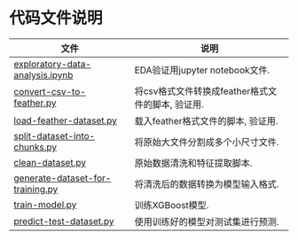 # 代码文件说明

| 文件       | 说明 |
| ------------ | ---- |
| [exploratory-data-analysis.ipynb](./exploratory-data-analysis.ipynb) | EDA验证用jupyter notebook文件. |
| [convert-csv-to-feather.py](./convert-csv-to-feather.py) | 将csv格式文件转换成feather格式文件的脚本, 验证用. |
| [load-feather-dataset.py](./load-feather-dataset.py) | 载入feather格式文件的脚本, 验证用. |
| [split-dataset-into-chunks.py](./split-dataset-into-chunks.py) | 将原始大文件分割成多个小尺寸文件. |
| [clean-dataset.py](./clean-dataset.py) | 原始数据清洗和特征提取脚本. |
| [generate-dataset-for-training.py](./generate-dataset-for-training.py) | 将清洗后的数据转换为模型输入格式. |
| [train-model.py](./train-model.py) | 训练XGBoost模型. |
| [predict-test-dataset.py](./predict-test-dataset.py) | 使用训练好的模型对测试集进行预测. |